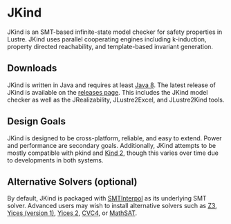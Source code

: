 JKind
=====

JKind is an SMT-based infinite-state model checker for safety
properties in Lustre. JKind uses parallel cooperating engines
including k-induction, property directed reachability, and
template-based invariant generation.

Downloads
---------

JKind is written in Java and requires at least [Java
8](https://java.com/download). The latest release of JKind is available on the
[releases page](https://github.com/agacek/jkind/releases). This includes the
JKind model checker as well as the JRealizability, JLustre2Excel, and
JLustre2Kind tools.

Design Goals
------------

JKind is designed to be cross-platform, reliable, and easy to
extend. Power and performance are secondary goals. Additionally,
JKind attempts to be mostly compatible with pkind and [Kind
2](http://kind2-mc.github.io/kind2/), though this varies over
time due to developments in both systems.


Alternative Solvers (optional)
------------------------------

By default, JKind is packaged with [SMTInterpol](http://ultimate.informatik.uni-freiburg.de/smtinterpol/) 
as its underlying SMT solver. Advanced users may wish to install alternative solvers such as 
[Z3](https://github.com/Z3Prover/z3),
[Yices (version 1)](http://yices.csl.sri.com/download-yices1.shtml), 
[Yices 2](http://yices.csl.sri.com/index.shtml),
[CVC4](http://cvc4.cs.nyu.edu/web/), or
[MathSAT](http://mathsat.fbk.eu/).
